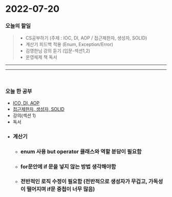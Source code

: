 2022-07-20
==========

### 오늘의 할일
>* CS공부하기 (주제 : IOC, DI, AOP / 접근제한자, 생성자, SOLID)
>* 계산기 피드백 적용 (Enum, Exception/Error)
>* 김영한님 강의 듣기 (입문-섹션1,2)
>* 운영체제 책 독서

<hr/>
<hr/>

<br/>

### 오늘 한 공부
* [ICO, DI, AOP](https://github.com/LSH-3016/TIL/blob/main/CS/IOC-DI-AOP.md)
* [접근제한자, 생성자, SOLID](https://github.com/LSH-3016/TIL/blob/main/CS/AM-Contructor-SOLID.md)
* 강의(섹션 1)
* 독서
* ### 계산기
  * ### enum 사용 but operator 클래스와 역할 분담이 필요함
  * ### for문안에 if 문을 넣지 않는 방법 생각해야함
  * ### 전반적인 로직 수정이 필요함 (전반적으로 생성자가 무겁고, 가독성이 떨어지며 if문 중첩이 너무 많음)